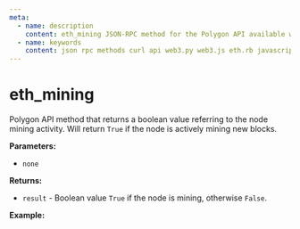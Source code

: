 ```yaml
---
meta:
  - name: description
    content: eth_mining JSON-RPC method for the Polygon API available with examples in web3.js, web3.py, eth.rb, and cURL.
  - name: keywords
    content: json rpc methods curl api web3.py web3.js eth.rb javascript python ruby polygon 
---
```


# eth_mining

Polygon API method that returns a boolean value referring to the node mining activity. Will return `True` if the node is actively mining new blocks. 

**Parameters:**  

* `none` 

**Returns:** 

* `result` - Boolean value `True` if the node is mining, otherwise `False`.

**Example:**

<CodeSwitcher :languages="{js:'web3.js', py:'web3.py', rb:'eth.rb', cr:'cURL'}">
<template v-slot:js>

``` js
// not supported, consensus engine is not ethash.
```

</template>
<template v-slot:py>

``` py
# Not supported, consensus engine is not ethash.
```

</template>
<template v-slot:rb>

``` rb
# Not supported, consensus engine is not ethash.
```

</template>
<template v-slot:cr>

``` sh
# Not supported, consensus engine is not ethash.
```

</template>
</CodeSwitcher>